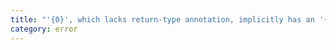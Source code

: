 ```yaml
---
title: "'{0}', which lacks return-type annotation, implicitly has an '{1}' return type."
category: error
---
```

